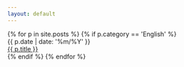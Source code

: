 ```yaml
---
layout: default
---
```


<div class="main-content">
  <div class="list-space">
    {% for p in site.posts %}
      {% if p.category == 'English' %}
        <div class="list-item">
          <div class="col-1 small-text date">
            {{ p.date | date: '%m/%Y' }}
          </div>
          <div class="col-3 medium-text"> 
            <a href="{{ p.url }}">{{ p.title }}</a>
          </div>
        </div>
      {% endif %}
    {% endfor %}
  </div>
</div>

